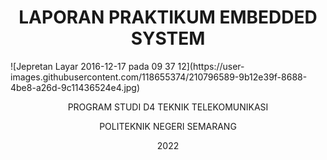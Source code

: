 <h1 align="center">LAPORAN PRAKTIKUM EMBEDDED SYSTEM</h1>
![Jepretan Layar 2016-12-17 pada 09 37 12](https://user-images.githubusercontent.com/118655374/210796589-9b12e39f-8688-4be8-a26d-9c11436524e4.jpg)

<p align="center">PROGRAM STUDI D4 TEKNIK TELEKOMUNIKASI</p>
<p align="center">POLITEKNIK NEGERI SEMARANG</p>
<p align="center">2022</>
